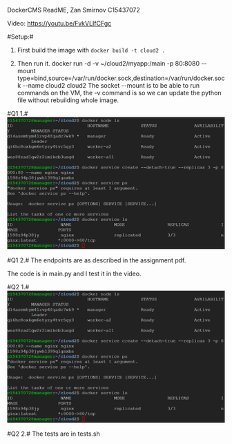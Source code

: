 DockerCMS ReadME, Zan Smirnov C15437072

Video: https://youtu.be/FvkVLIfCFgc

#Setup:#
1. First build the image with `docker build -t cloud2 .`

2. Then run it.
docker run -d -v ~/cloud2/myapp:/main -p 80:8080 --mount type=bind,source=/var/run/docker.sock,destination=/var/run/docker.sock --name cloud2 cloud2
The socket --mount is to be able to run commands on the VM, the -v command is so we can update the python file without rebuilding whole image.


#Q1 1.#
![alt text](https://github.com/Majiick/cloud2/blob/master/4de7906be4499e730e9b9b0bd437fedf.png "Logo Title Text 1")

#Q1 2.#
The endpoints are as described in the assignment pdf.

The code is in main.py and I test it in the video.


#Q2 1.#
![alt text](https://github.com/Majiick/cloud2/blob/master/4de7906be4499e730e9b9b0bd437fedf.png "Logo Title Text 1")

#Q2 2.#
The tests are in tests.sh